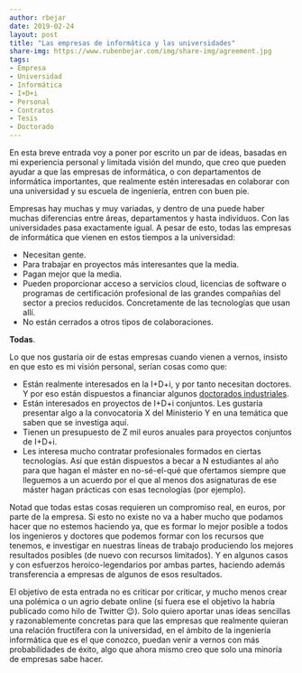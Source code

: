```yaml
---
author: rbejar
date: 2019-02-24
layout: post
title: "Las empresas de informática y las universidades"
share-img: https://www.rubenbejar.com/img/share-img/agreement.jpg
tags:
- Empresa
- Universidad
- Informática
- I+D+i
- Personal
- Contratos
- Tesis
- Doctorado
---
```


En esta breve entrada voy a poner por escrito un par de ideas, basadas en mi experiencia personal y limitada visión del mundo, que creo que pueden ayudar a que las empresas de informática, o con departamentos de informática importantes, que realmente estén interesadas en colaborar con una universidad y su escuela de ingeniería, entren con buen pie. 

Empresas hay muchas y muy variadas, y dentro de una puede haber muchas diferencias entre áreas, departamentos y hasta individuos. Con las universidades pasa exactamente igual. A pesar de esto, todas las empresas de informática que vienen en estos tiempos a la universidad:

- Necesitan gente.
- Para trabajar en proyectos más interesantes que la media.
- Pagan mejor que la media.
- Pueden proporcionar acceso a servicios cloud, licencias de software o programas de certificación profesional de las grandes compañias del sector a precios reducidos. Concretamente de las tecnologías que usan allí.
- No están cerrados a otros tipos de colaboraciones.

**Todas**.

Lo que nos gustaría oir de estas empresas cuando vienen a vernos, insisto en que esto es mi visión personal, serían cosas como que:

- Están realmente interesados en la I+D+i, y por tanto necesitan doctores. Y por eso están dispuestos a financiar algunos [doctorados industriales](https://escueladoctorado.unizar.es/es/doctorado-industrial).
- Están interesados en proyectos de I+D+i conjuntos. Les gustaría presentar algo a la convocatoria X del Ministerio Y en una temática que saben que se investiga aquí. 
- Tienen un presupuesto de Z mil euros anuales para proyectos conjuntos de I+D+i.
- Les interesa mucho contratar profesionales formados en ciertas tecnologías. Así que están dispuestos a becar a N estudiantes al año para que hagan el máster en no-sé-el-qué que ofertamos siempre que lleguemos a un acuerdo por el que al menos dos asignaturas de ese máster hagan prácticas con esas tecnologías (por ejemplo).

Notad que todas estas cosas requieren un compromiso real, en euros, por parte de la empresa. Si esto no existe no va a haber mucho que podamos hacer que no estemos haciendo ya, que es formar lo mejor posible a todos los ingenieros y doctores que podemos formar con los recursos que tenemos, e investigar en nuestras líneas de trabajo produciendo los mejores resultados posibles (de nuevo con recursos limitados). Y en algunos casos y con esfuerzos heroico-legendarios por ambas partes, haciendo además transferencia a empresas de algunos de esos resultados.

El objetivo de esta entrada no es criticar por criticar, y mucho menos crear una polémica o un agrio debate online (si fuera ese el objetivo la habría publicado como hilo de Twitter 😉). Solo quiero aportar unas ideas sencillas y razonablemente concretas para que las empresas que realmente quieran una relación fructífera con la universidad, en el ámbito de la ingeniería informática que es el que conozco, puedan venir a vernos con más probabilidades de éxito, algo que ahora mismo creo que solo una minoría de empresas sabe hacer.
